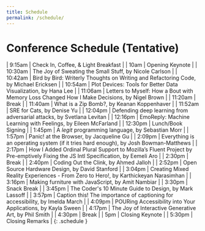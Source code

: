 ```yaml
---
title: Schedule
permalink: /schedule/
---
```


# Conference Schedule (Tentative)

| 9:15am    | Check In, Coffee, & Light Breakfast                                                                                              |
| 10am      | Opening Keynote                                                                                                                  |
| 10:30am   | The Joy of Sweating the Small Stuff, by Nicole Carlson                                                                           |
| 10:42am   | Bird by Bird: Writerly Thoughts on Writing and Refactoring Code, by Michael Ericksen                                             |
| 10:54am   | Plot Devices: Tools for Better Data Visualization, by Hana Lee                                                                   |
| 11:06am   | Letters to Myself: How a Bout with Memory Loss Changed How I Make Decisions, by Nigel Brown                                      |
| 11:20am   | Break                                                                                                                            |
| 11:40am   | What is a Zip Bomb?, by Keanan Koppenhaver                                                                                       |
| 11:52am   | SRE for Cats, by Denise Yu                                                                                                       |
| 12:04pm   | Defending deep learning from adversarial attacks, by Svetlana Levitan                                                            |
| 12:16pm   | EmoReply: Machine Learning with Feelings, by Eileen McFarland                                                                    |
| 12:30pm   | Lunch/Book Signing                                                                                                               |
| 1:45pm    | A *legit* programming language, by Sebastian Morr                                                                                |
| 1:57pm    | Panic! at the Browser, by Jacqueline Gu                                                                                          |
| 2:09pm    | Everything is an operating system (if it tries hard enough), by Josh Bowman-Matthews                                             |
| 2:17pm    | How I Added Ordinal Plural Support to Mozilla’s Fluent Project by Pre-emptively Fixing the JS Intl Specification, by Eemeli Aro  |
| 2:30pm    | Break                                                                                                                            |
| 2:40pm    | Coding Out the Clink, by Ahmed Jalloh                                                                                            |
| 2:52pm    | Open Source Hardware Design, by David Stanford                                                                                   |
| 3:04pm    | Creating Mixed Reality Experiences - From Zero to Hero!, by Karthickeyan Narasimhan                                              |
| 3:16pm    | Making furniture with JavaScript, by Amit Nambiar                                                                                |
| 3:30pm    | Snack Break                                                                                                                      |
| 3:45pm    | The Coder's 10 Minute Guide to Design, by Mark Lassoff                                                                           |
| 3:57pm    | Caption this! The importance of captioning for accessibility, by Imelda March                                                    |
| 4:09pm    | POURing Accessibility into Your Applications, by Kayla Sween                                                                     |
| 4:17pm    | The Joy of Interactive Generative Art, by Phil Smith                                                                             |
| 4:30pm    | Break                                                                             |
| 5pm       | Closing Keynote                                                                                                                  |
| 5:30pm    | Closing Remarks                                                                                                                  |
{: .schedule }
